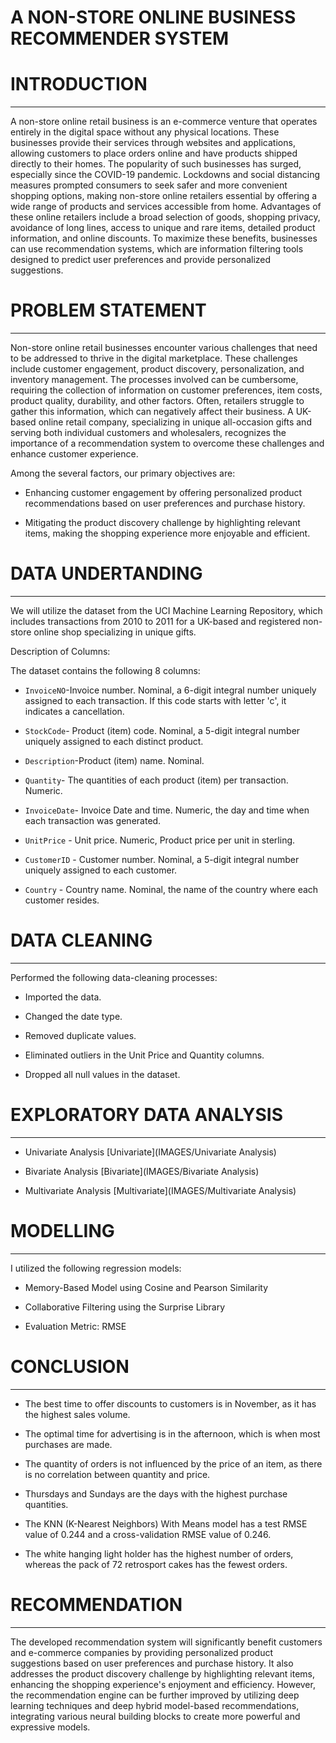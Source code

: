  # A NON-STORE ONLINE BUSINESS RECOMMENDER SYSTEM
 
 
 # INTRODUCTION
 ---
 A non-store online retail business is an e-commerce venture that operates entirely in the digital space without any physical locations. These businesses provide their services through websites and applications, allowing customers to place orders online and have products shipped directly to their homes. The popularity of such businesses has surged, especially since the COVID-19 pandemic. Lockdowns and social distancing measures prompted consumers to seek safer and more convenient shopping options, making non-store online retailers essential by offering a wide range of products and services accessible from home. Advantages of these online retailers include a broad selection of goods, shopping privacy, avoidance of long lines, access to unique and rare items, detailed product information, and online discounts. To maximize these benefits, businesses can use recommendation systems, which are information filtering tools designed to predict user preferences and provide personalized suggestions.
 
 
 # PROBLEM STATEMENT
 ---
 Non-store online retail businesses encounter various challenges that need to be addressed to thrive in the digital marketplace. These challenges include customer engagement, product discovery, personalization, and inventory management. The processes involved can be cumbersome, requiring the collection of information on customer preferences, item costs, product quality, durability, and other factors. Often, retailers struggle to gather this information, which can negatively affect their business. A UK-based online retail company, specializing in unique all-occasion gifts and serving both individual customers and wholesalers, recognizes the importance of a recommendation system to overcome these challenges and enhance customer experience.

Among the several factors, our primary objectives are:

* Enhancing customer engagement by offering personalized product recommendations based on user preferences and purchase history.

* Mitigating the product discovery challenge by highlighting relevant items, making the shopping experience more enjoyable and efficient.



# DATA UNDERTANDING 
---
We will utilize the dataset from the UCI Machine Learning Repository, which includes transactions from 2010 to 2011 for a UK-based and registered non-store online shop specializing in unique gifts.

Description of Columns:

The dataset contains the following 8 columns:

* `InvoiceNO`-Invoice number. Nominal, a 6-digit integral number uniquely assigned to each transaction. If this code starts with letter 'c', it indicates a cancellation.

* `StockCode`- Product (item) code. Nominal, a 5-digit integral number uniquely assigned to each distinct product.

* `Description`-Product (item) name. Nominal.

* `Quantity`- The quantities of each product (item) per transaction. Numeric.

* `InvoiceDate`- Invoice Date and time. Numeric, the day and time when each transaction was generated.

* `UnitPrice` - Unit price. Numeric, Product price per unit in sterling.

* `CustomerID` - Customer number. Nominal, a 5-digit integral number uniquely assigned to each customer.

* `Country` -  Country name. Nominal, the name of the country where each customer resides.


# DATA CLEANING
---
Performed the following data-cleaning processes:

* Imported the data.

* Changed the date type.

* Removed duplicate values.

* Eliminated outliers in the Unit Price and Quantity columns.

* Dropped all null values in the dataset.



# EXPLORATORY DATA ANALYSIS
---
* Univariate Analysis
[Univariate](IMAGES/Univariate Analysis)

* Bivariate Analysis
[Bivariate](IMAGES/Bivariate Analysis)

* Multivariate Analysis
[Multivariate](IMAGES/Multivariate Analysis)



# MODELLING 
---

I utilized the following regression models:

*  Memory-Based Model using Cosine and Pearson Similarity

*  Collaborative Filtering using the Surprise Library

*  Evaluation Metric: RMSE



# CONCLUSION
---
* The best time to offer discounts to customers is in November, as it has the highest sales volume.


* The optimal time for advertising is in the afternoon, which is when most purchases are made.


* The quantity of orders is not influenced by the price of an item, as there is no correlation between quantity and price.


* Thursdays and Sundays are the days with the highest purchase quantities.


* The KNN (K-Nearest Neighbors) With Means model has a test RMSE value of 0.244 and a cross-validation RMSE value of 0.246.


* The white hanging light holder has the highest number of orders, whereas the pack of 72 retrosport cakes has the fewest orders.




# RECOMMENDATION 
---
 The developed recommendation system will significantly benefit customers and e-commerce companies by providing personalized product suggestions based on user preferences and purchase history. It also addresses the product discovery challenge by highlighting relevant items, enhancing the shopping experience's enjoyment and efficiency. However, the recommendation engine can be further improved by utilizing deep learning techniques and deep hybrid model-based recommendations, integrating various neural building blocks to create more powerful and expressive models.
